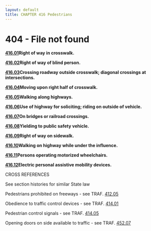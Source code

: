 ```yaml
---
layout: default 
title: CHAPTER 416 Pedestrians 
---
```


<H1>404 - File not found</H1>

[**416.01**](1e3eb5b7.html)**Right of way in crosswalk.**

[**416.02**](1e4a1caa.html)**Right of way of blind person.**

[**416.03**](1e5325f0.html)**Crossing roadway outside crosswalk;
diagonal crossings at intersections.**

[**416.04**](1e610e60.html)**Moving upon right half of crosswalk.**

[**416.05**](1e679dd5.html)**Walking along highways.**

[**416.06**](1e73fbbd.html)**Use of highway for soliciting; riding on
outside of vehicle.**

[**416.07**](1e87d1f9.html)**On bridges or railroad crossings.**

[**416.08**](1e8d0251.html)**Yielding to public safety vehicle.**

[**416.09**](1e950a05.html)**Right of way on sidewalk.**

[**416.10**](1e9b838f.html)**Walking on highway while under the
influence.**

[**416.11**](1ea3f0de.html)**Persons operating motorized wheelchairs.**

[**416.12**](1eaa4e6f.html)**Electric personal assistive mobility
devices.**

CROSS REFERENCES

See section histories for similar State law

Pedestrians prohibited on freeways - see TRAF. [412.05](1d746e0b.html)

Obedience to traffic control devices - see TRAF. [414.01](1d978f1b.html)

Pedestrian control signals - see TRAF. [414.05](1dde9226.html)

Opening doors on side available to traffic - see TRAF.
[452.07](271c3698.html)
